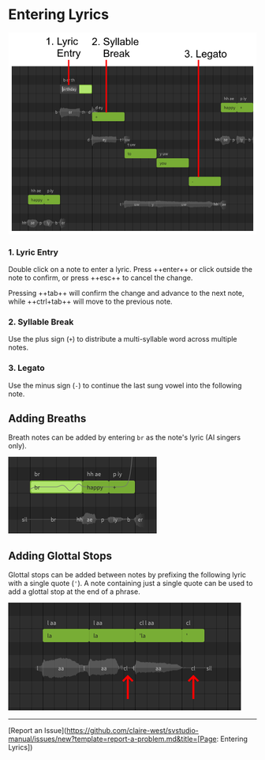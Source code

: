 # Entering Lyrics

![Note Lyrics and Special Symbols](/img/quickstart/note-lyrics.png)

### 1. Lyric Entry
Double click on a note to enter a lyric. Press ++enter++ or click outside the note to confirm, or press ++esc++ to cancel the change.

Pressing ++tab++ will confirm the change and advance to the next note, while ++ctrl+tab++ will move to the previous note.

### 2. Syllable Break
Use the plus sign (`+`) to distribute a multi-syllable word across multiple notes.

### 3. Legato
Use the minus sign (`-`) to continue the last sung vowel into the following note.

## Adding Breaths
Breath notes can be added by entering `br` as the note's lyric (AI singers only).

![A Breath Note](/img/quickstart/breath-note.png)

## Adding Glottal Stops
Glottal stops can be added between notes by prefixing the following lyric with a single quote (`'`). A note containing just a single quote can be used to add a glottal stop at the end of a phrase.

![Glottal Stops](/img/quickstart/glottal-stop.png)

---

[Report an Issue](https://github.com/claire-west/svstudio-manual/issues/new?template=report-a-problem.md&title=[Page: Entering Lyrics])